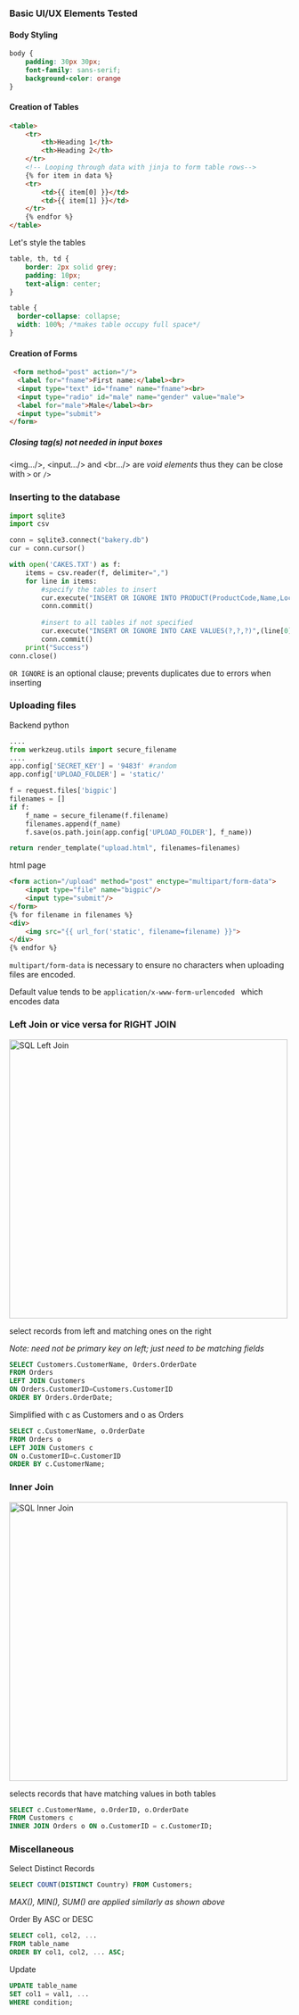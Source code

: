 ### Basic UI/UX Elements Tested

#### Body Styling
```css
body {
	padding: 30px 30px;
	font-family: sans-serif;
	background-color: orange
}
```
#### Creation of Tables
```html
<table>
	<tr>
		<th>Heading 1</th>
		<th>Heading 2</th>
	</tr>
	<!-- Looping through data with jinja to form table rows-->
	{% for item in data %}
	<tr>
		<td>{{ item[0] }}</td>
		<td>{{ item[1] }}</td>
	</tr>
	{% endfor %}
</table>
```
Let's style the tables
```css
table, th, td {
	border: 2px solid grey;
	padding: 10px;
	text-align: center;
}

table {
  border-collapse: collapse;
  width: 100%; /*makes table occupy full space*/
}	
```
#### Creation of Forms
```html
 <form method="post" action="/">
  <label for="fname">First name:</label><br>
  <input type="text" id="fname" name="fname"><br>
  <input type="radio" id="male" name="gender" value="male">
  <label for="male">Male</label><br>
  <input type="submit">
</form> 
```

##### Closing tag(s) not needed in input boxes
<img.../>, <input.../>  and <br.../> are _void elements_ thus they can be close with `>` or `/>`


### Inserting to the database
```python
import sqlite3
import csv

conn = sqlite3.connect("bakery.db")
cur = conn.cursor()

with open('CAKES.TXT') as f:
    items = csv.reader(f, delimiter=",")
    for line in items:
        #specify the tables to insert
        cur.execute("INSERT OR IGNORE INTO PRODUCT(ProductCode,Name,Location,Price) VALUES(?,?,?,?)",(line[0],line[1],line[2],float(line[3])))
        conn.commit()
        
        #insert to all tables if not specified
        cur.execute("INSERT OR IGNORE INTO CAKE VALUES(?,?,?)",(line[0],int(line[4]),line[5]))
        conn.commit()
    print("Success")
conn.close()
```
`OR IGNORE` is an optional clause; prevents duplicates due to errors when inserting

### Uploading files
Backend python
```python
....
from werkzeug.utils import secure_filename
....
app.config['SECRET_KEY'] = '9483f' #random
app.config['UPLOAD_FOLDER'] = 'static/'

f = request.files['bigpic']
filenames = []
if f:
    f_name = secure_filename(f.filename)
    filenames.append(f_name)
    f.save(os.path.join(app.config['UPLOAD_FOLDER'], f_name))

return render_template("upload.html", filenames=filenames)
```
html page
```html
<form action="/upload" method="post" enctype="multipart/form-data">
	<input type="file" name="bigpic"/>
	<input type="submit"/>
</form>
{% for filename in filenames %}
<div>
	<img src="{{ url_for('static', filename=filename) }}">
</div>
{% endfor %}
```
`multipart/form-data` is necessary to ensure no characters when uploading files are encoded. 

Default value tends to be `application/x-www-form-urlencoded ` which encodes data


### Left Join or vice versa for RIGHT JOIN
<img src="https://user-images.githubusercontent.com/47784720/92840827-2aa1ee00-f414-11ea-88c0-1156d5f97202.jpg" alt="SQL Left Join" width="500"/>

select records from left and matching ones on the right

*Note: need not be primary key on left; just need to be matching fields*

```sql
SELECT Customers.CustomerName, Orders.OrderDate
FROM Orders
LEFT JOIN Customers
ON Orders.CustomerID=Customers.CustomerID
ORDER BY Orders.OrderDate;
```

Simplified with c as Customers and o as Orders

```sql
SELECT c.CustomerName, o.OrderDate
FROM Orders o
LEFT JOIN Customers c
ON o.CustomerID=c.CustomerID
ORDER BY c.CustomerName;
```

### Inner Join
<img src="https://user-images.githubusercontent.com/47784720/92840284-8029cb00-f413-11ea-82f1-6f914a63dffc.jpg" alt="SQL Inner Join" width="500"/>

selects records that have matching values in both tables
```sql
SELECT c.CustomerName, o.OrderID, o.OrderDate
FROM Customers c 
INNER JOIN Orders o ON o.CustomerID = c.CustomerID;
```

### Miscellaneous

Select Distinct Records
```sql
SELECT COUNT(DISTINCT Country) FROM Customers;
```
_MAX(), MIN(), SUM() are applied similarly as shown above_

Order By ASC or DESC
```sql
SELECT col1, col2, ...
FROM table_name
ORDER BY col1, col2, ... ASC; 
```

Update
```sql
UPDATE table_name
SET col1 = val1, ...
WHERE condition; 
```
